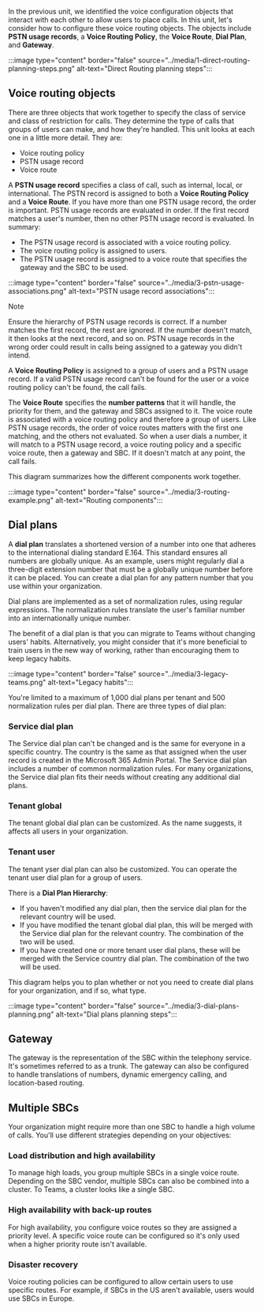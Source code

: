 In the previous unit, we identified the voice configuration objects that interact with each other to allow users to place calls. In this unit, let's consider how to configure these voice routing objects.  The objects include **PSTN usage records**, a **Voice Routing Policy**, the **Voice Route**, **Dial Plan**, and **Gateway**.

:::image type="content" border="false"  source="../media/1-direct-routing-planning-steps.png" alt-text="Direct Routing planning steps":::

## Voice routing objects

There are three objects that work together to specify the class of service and class of restriction for calls. They determine the type of calls that groups of users can make, and how they're handled. This unit looks at each one in a little more detail. They are:

- Voice routing policy
- PSTN usage record
- Voice route

A **PSTN usage record** specifies a class of call, such as internal, local, or international. The PSTN record is assigned to both a **Voice Routing Policy** and a **Voice Route**. If you have more than one PSTN usage record, the order is important. PSTN usage records are evaluated in order. If the first record matches a user's number, then no other PSTN usage record is evaluated. In summary:

- The PSTN usage record is associated with a voice routing policy.
- The voice routing policy is assigned to users.
- The PSTN usage record is assigned to a voice route that specifies the gateway and the SBC to be used.

:::image type="content" border="false" source="../media/3-pstn-usage-associations.png" alt-text="PSTN usage record associations":::

> [!NOTE]
> Ensure the hierarchy of PSTN usage records is correct. If a number matches the first record, the rest are ignored. If the number doesn't match, it then looks at the next record, and so on. PSTN usage records in the wrong order could result in calls being assigned to a gateway you didn't intend.

A **Voice Routing Policy** is assigned to a group of users and a PSTN usage record. If a valid PSTN usage record can't be found for the user or a voice routing policy can't be found, the call fails.

The **Voice Route** specifies the **number patterns** that it will handle, the priority for them, and the gateway and SBCs assigned to it. The voice route is associated with a voice routing policy and therefore a group of users. Like PSTN usage records, the order of voice routes matters with the first one matching, and the others not evaluated. So when a user dials a number, it will match to a PSTN usage record, a voice routing policy and a specific voice route, then a gateway and SBC. If it doesn't match at any point, the call fails.

This diagram summarizes how the different components work together.

:::image type="content" border="false" source="../media/3-routing-example.png" alt-text="Routing components":::

## Dial plans

A **dial plan** translates a shortened version of a number into one that adheres to the international dialing standard E.164. This standard ensures all numbers are globally unique. As an example, users might regularly dial a three-digit extension number that must be a globally unique number before it can be placed. You can create a dial plan for any pattern number that you use within your organization.

Dial plans are implemented as a set of normalization rules, using regular expressions. The normalization rules translate the user's familiar number into an internationally unique number.

The benefit of a dial plan is that you can migrate to Teams without changing users' habits. Alternatively, you might consider that it's more beneficial to train users in the new way of working, rather than encouraging them to keep legacy habits.

:::image type="content" border="false" source="../media/3-legacy-teams.png" alt-text="Legacy habits":::

You're limited to a maximum of 1,000 dial plans per tenant and 500 normalization rules per dial plan. There are three types of dial plan:

### Service dial plan

The Service dial plan can't be changed and is the same for everyone in a specific country. The country is the same as that assigned when the user record is created in the Microsoft 365 Admin Portal. The Service dial plan includes a number of common normalization rules. For many organizations, the Service dial plan fits their needs without creating any additional dial plans.

### Tenant global

The tenant global dial plan can be customized. As the name suggests, it affects all users in your organization.

### Tenant user

The tenant yser dial plan can also be customized. You can operate the tenant user dial plan for a group of users.

There is a **Dial Plan Hierarchy**:

- If you haven't modified any dial plan, then the service dial plan for the relevant country will be used.
- If you have modified the tenant global dial plan, this will be merged with the Service dial plan for the relevant country. The combination of the two will be used.
- If you have created  one or more tenant user dial plans, these will be merged with the Service country dial plan. The combination of the two will be used.

This diagram helps you to plan whether or not you need to create dial plans for your organization, and if so, what type.

:::image type="content" border="false" source="../media/3-dial-plans-planning.png" alt-text="Dial plans planning steps":::

## Gateway

The gateway is the representation of the SBC within the telephony service. It's sometimes referred to as a trunk. The gateway can also be configured to handle translations of numbers, dynamic emergency calling, and location-based routing.

## Multiple SBCs

Your organization might require more than one SBC to handle a high volume of calls. You'll use different strategies depending on your objectives:

### Load distribution and high availability

To manage high loads, you group multiple SBCs in a single voice route. Depending on the SBC vendor, multiple SBCs can also be combined into a cluster. To Teams, a cluster looks like a single SBC.

### High availability with back-up routes

For high availability, you configure voice routes so they are assigned a priority level. A specific voice route can be configured so it's only used when a higher priority route isn't available.

### Disaster recovery

Voice routing policies can be configured to allow certain users to use specific routes. For example, if SBCs in the US aren't available, users would use SBCs in Europe.
